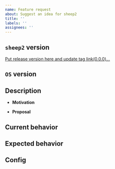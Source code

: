 ```yaml
---
name: Feature request
about: Suggest an idea for sheep2
title: ''
labels: ''
assignees: ''
---
```


## `sheep2` version
[Put release version here and update tag link(0.0.0)...](https://github.com/wgnet/sheep2/releases/tag/PUT_TAG_HERE)

## `OS` version
<!-- Put the `OS` version ... -->

## Description
* **Motivation**
<!-- (Optional)Describe motivation ... -->
* **Proposal**
<!-- (Optional)Describe proposal of the solution ... -->

## Current behavior
<!-- (Optional)Describe current behavior ... -->

## Expected behavior
<!-- (Optional)Describe expected behavior ... -->

## Config
<!-- (Optional)Put configuration ... -->
